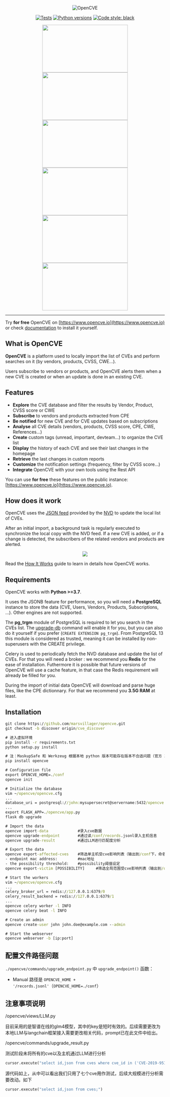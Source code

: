 <p align="center">
  <img alt="OpenCVE" src="https://raw.githubusercontent.com/opencve/opencve/master/logo.png">
</p>
<p align="center">
  <a href="https://github.com/opencve/opencve/actions?query=workflow%3ATests"><img alt="Tests" src="https://github.com/opencve/opencve/workflows/Tests/badge.svg"></a>
  <a href="https://www.python.org/"><img alt="Python versions" src="https://img.shields.io/badge/python-3.7%2B-blue.svg"></a>
  <a href="https://github.com/python/black"><img alt="Code style: black" src="https://img.shields.io/badge/code%20style-black-000000.svg"></a>
</p>

<p align="center">
  <img src="https://raw.githubusercontent.com/opencve/opencve/master/opencve1.png" width="270" height="150">
  <img src="https://raw.githubusercontent.com/opencve/opencve/master/opencve2.png" width="270" height="150">
  <img src="https://raw.githubusercontent.com/opencve/opencve/master/opencve3.png" width="270" height="150">
  <img src="https://raw.githubusercontent.com/opencve/opencve/master/opencve4.png" width="270" height="150">
  <img src="https://raw.githubusercontent.com/opencve/opencve/master/opencve5.png" width="270" height="150">
  <img src="https://raw.githubusercontent.com/opencve/opencve/master/opencve6.png" width="270" height="150">
</p>

----------------

Try **for free** OpenCVE on [https://www.opencve.io](https://www.opencve.io) or check [documentation](https://docs.opencve.io) to install it yourself.

## What is OpenCVE

**OpenCVE** is a platform used to locally import the list of CVEs and perform searches on it (by vendors, products, CVSS, CWE...).

Users subscribe to vendors or products, and OpenCVE alerts them when a new CVE is created or when an update is done in an existing CVE.

## Features

- **Explore** the CVE database and filter the results by Vendor, Product, CVSS score or CWE
- **Subscribe** to vendors and products extracted from CPE
- **Be notified** for new CVE and for CVE updates based on subscriptions
- **Analyse** all CVE details (vendors, products, CVSS score, CPE, CWE, References...)
- **Create** custom tags (unread, important, devteam...) to organize the CVE list
- **Display** the history of each CVE and see their last changes in the homepage
- **Retrieve** the last changes in custom reports
- **Customize** the notification settings (frequency, filter by CVSS score...)
- **Integrate** OpenCVE with your own tools using the Rest API

You can use **for free** these features on the public instance: [https://www.opencve.io](https://www.opencve.io).

## How does it work

OpenCVE uses the [JSON feed](https://nvd.nist.gov/vuln/data-feeds#JSON_FEED) provided by the [NVD](https://nvd.nist.gov/) to update the local list of CVEs.

After an initial import, a background task is regularly executed to synchronize the local copy with the NVD feed. If a new CVE is added, or if a change is detected, the subscribers of the related vendors and products are alerted.

<p align="center">
  <img src="https://raw.githubusercontent.com/opencve/opencve/master/how-it-works.png">
</p>

Read the [How It Works](https://docs.opencve.io/how-it-works/) guide to learn in details how OpenCVE works.

## Requirements

OpenCVE works with **Python >=3.7**.

It uses the JSONB feature for performance, so you will need a **PostgreSQL** instance to store the data (CVE, Users, Vendors, Products, Subscriptions, ...). Other engines are not supported.

The **pg_trgm** module of PostgreSQL is required to let you search in the CVEs list. The [upgrade-db](https://docs.opencve.io/commands/#upgrade-db) command will enable it for you, but you can also do it yourself if you prefer (`CREATE EXTENSION pg_trgm`). From PostgreSQL 13 this module is considered as trusted, meaning it can be installed by non-superusers with the CREATE privilege.

Celery is used to periodically fetch the NVD database and update the list of CVEs. For that you will need a broker : we recommend you **Redis** for the ease of installation. Futhermore it is possible that future versions of OpenCVE will use a cache feature, in that case the Redis requirement will already be filled for you.

During the import of initial data OpenCVE will download and parse huge files, like the CPE dictionnary. For that we recommend you **3.5G RAM** at least.

## Installation

```cmd
git clone https://github.com/marsvillager/opencve.git
git checkout -b discover origin/cve_discover

# 进入虚拟环境
pip install -r requirements.txt
python setup.py install

# 注：MaskupSafe 和 Werkzeug 根据本地 python 版本可能存在版本不合适问题（官方 3.8.17），可以先安装最新版本的 MaskupSafe 和 Werkzeug，成功安装 opencve 之后再卸载之前版本并安装 MaskupSafe 和 Werkzeug
pip install opencve

# Configuration file
export OPENCVE_HOME=./conf
opencve init

# Initialize the database
vim ~/opencve/opencve.cfg
...
database_uri = postgresql://john:mysupersecret@servername:5432/opencve
...
export FLASK_APP=./opencve/app.py
flask db upgrade

# Import the data
opencve import-data				#录入cve数据
opencve upgrade-endpoint		#通过读/conf/records.jsonl录入主机信息
opencve upgrade-result			#通过LLM进行匹配度分析

# Export the data
opencve export-affected-cves	#筛选单主机受cve影响列表（输出到/conf下，命名为'{mac}_affected_cves.json'）
- endpoint mac address:			#mac地址
- the possibility threshold:	#possibility阈值设定
opencve export-victim [POSSIBILITY]		#筛选全局范围受cve影响列表（输出到/conf下，为victim.csv）

# Start the workers
vim ~/opencve/opencve.cfg
...
celery_broker_url = redis://127.0.0.1:6379/0
celery_result_backend = redis://127.0.0.1:6379/1
...
opencve celery worker -l INFO
opencve celery beat -l INFO

# Create an admin
opencve create-user john john.doe@example.com --admin

# Start the webserver
opencve webserver -b [ip:port]
```

## 配置文件路径问题

`./opencve/commands/upgrade_endpoint.py` 中 `upgrade_endpoint()` 函数：

- Manual 路径是 `OPENCVE_HOME + '/records.jsonl'`（`OPENCVE_HOME=./conf`）

## 注意事项说明

/opencve/views/LLM.py

目前采用的是智谱在线的glm4模型，其中的key是短时有效的。后续需要更改为本地LLM与langchain框架接入需要更改相关代码，prompt已在此文件中给出。



/opencve/commands/upgrade_result.py

测试阶段未将所有的cve以及主机通过LLM进行分析

```python
cursor.execute("select id,json from cves where cve_id in ('CVE-2019-9510','CVE-2018-13807','CVE-2022-46141','CVE-2020-1560','CVE-2019-19300','CVE-2021-34527','CVE-2023-5178');")
```

源代码如上，从中可以看出我们只用了七个cve用作测试，后续大规模进行分析需要改动。如下

```python
cursor.execute("select id,json from cves;")
```
